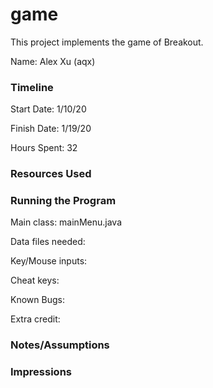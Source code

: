 game
====

This project implements the game of Breakout.

Name: Alex Xu (aqx)

### Timeline

Start Date: 1/10/20

Finish Date: 1/19/20

Hours Spent: 32

### Resources Used


### Running the Program

Main class: mainMenu.java

Data files needed: 

Key/Mouse inputs:

Cheat keys:

Known Bugs:

Extra credit:


### Notes/Assumptions


### Impressions